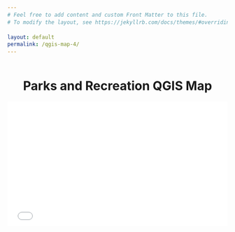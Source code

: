 ```yaml
---
# Feel free to add content and custom Front Matter to this file.
# To modify the layout, see https://jekyllrb.com/docs/themes/#overriding-theme-defaults

layout: default
permalink: /qgis-map-4/
---
```


<pre>
</pre>

<h1 style="text-align:center">Parks and Recreation QGIS Map</h1>

<style>
.video-holder {
  position: relative;
  width: 100%;
  height: 0;
  padding-bottom: 56.25%;
  overflow: hidden;
}
.video-holder iframe {
  position: absolute;
  top: 0;
  left: 0;
  width: 100%;
  height: 100%;
}
</style>

<div class="video-holder">
  <iframe width="560"
          height="315"
          src="/qgis-maps/Sig_planted_census_parks_rec/index.html"
          frameborder="0"
          allowfullscreen></iframe>
          <img src="/images/Map_Legend.svg" width="300" height="275" align="right" style="padding-right: 1.5em;">
</div>
